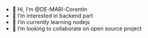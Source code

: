 - 👋 Hi, I’m @DE-MARI-Corentin
- 👀 I’m interested in backend part
- 🌱 I’m currently learning nodejs
- 💞️ I’m looking to collaborate on open source project

<!---
DE-MARI-Corentin/DE-MARI-Corentin is a ✨ special ✨ repository because its `README.md` (this file) appears on your GitHub profile.
You can click the Preview link to take a look at your changes.
--->

